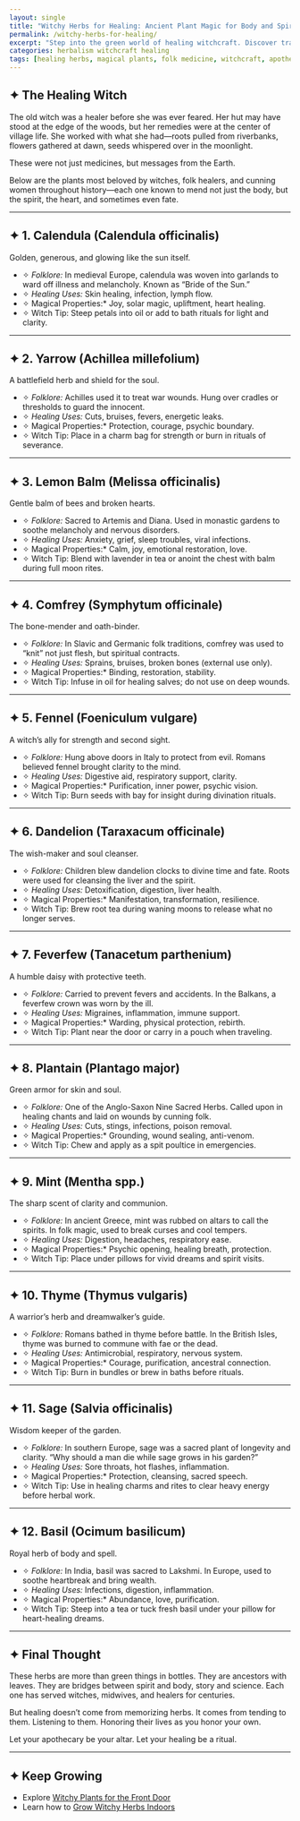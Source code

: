 ```yaml
---
layout: single
title: "Witchy Herbs for Healing: Ancient Plant Magic for Body and Spirit"
permalink: /witchy-herbs-for-healing/
excerpt: "Step into the green world of healing witchcraft. Discover traditional herbs like yarrow, calendula, lemon balm, and fennel—used by cunning folk, wise women, and herbal witches to mend wounds of flesh and soul."
categories: herbalism witchcraft healing
tags: [healing herbs, magical plants, folk medicine, witchcraft, apothecary]
---
```


## ✦ The Healing Witch

The old witch was a healer before she was ever feared. Her hut may have stood at the edge of the woods, but her remedies were at the center of village life. She worked with what she had—roots pulled from riverbanks, flowers gathered at dawn, seeds whispered over in the moonlight.

These were not just medicines, but messages from the Earth.

Below are the plants most beloved by witches, folk healers, and cunning women throughout history—each one known to mend not just the body, but the spirit, the heart, and sometimes even fate.

---

## ✦ 1. **Calendula (Calendula officinalis)**

Golden, generous, and glowing like the sun itself.

- ✧ *Folklore:* In medieval Europe, calendula was woven into garlands to ward off illness and melancholy. Known as “Bride of the Sun.”
- ✧ *Healing Uses:* Skin healing, infection, lymph flow.
- ✧ Magical Properties:* Joy, solar magic, upliftment, heart healing.
- ✧ Witch Tip: Steep petals into oil or add to bath rituals for light and clarity.

---

## ✦ 2. **Yarrow (Achillea millefolium)**

A battlefield herb and shield for the soul.

- ✧ *Folklore:* Achilles used it to treat war wounds. Hung over cradles or thresholds to guard the innocent.
- ✧ *Healing Uses:* Cuts, bruises, fevers, energetic leaks.
- ✧ Magical Properties:* Protection, courage, psychic boundary.
- ✧ Witch Tip: Place in a charm bag for strength or burn in rituals of severance.

---

## ✦ 3. **Lemon Balm (Melissa officinalis)**

Gentle balm of bees and broken hearts.

- ✧ *Folklore:* Sacred to Artemis and Diana. Used in monastic gardens to soothe melancholy and nervous disorders.
- ✧ *Healing Uses:* Anxiety, grief, sleep troubles, viral infections.
- ✧ Magical Properties:* Calm, joy, emotional restoration, love.
- ✧ Witch Tip: Blend with lavender in tea or anoint the chest with balm during full moon rites.

---

## ✦ 4. **Comfrey (Symphytum officinale)**

The bone-mender and oath-binder.

- ✧ *Folklore:* In Slavic and Germanic folk traditions, comfrey was used to “knit” not just flesh, but spiritual contracts.
- ✧ *Healing Uses:* Sprains, bruises, broken bones (external use only).
- ✧ Magical Properties:* Binding, restoration, stability.
- ✧ Witch Tip: Infuse in oil for healing salves; do not use on deep wounds.

---

## ✦ 5. **Fennel (Foeniculum vulgare)**

A witch’s ally for strength and second sight.

- ✧ *Folklore:* Hung above doors in Italy to protect from evil. Romans believed fennel brought clarity to the mind.
- ✧ *Healing Uses:* Digestive aid, respiratory support, clarity.
- ✧ Magical Properties:* Purification, inner power, psychic vision.
- ✧ Witch Tip: Burn seeds with bay for insight during divination rituals.

---

## ✦ 6. **Dandelion (Taraxacum officinale)**

The wish-maker and soul cleanser.

- ✧ *Folklore:* Children blew dandelion clocks to divine time and fate. Roots were used for cleansing the liver and the spirit.
- ✧ *Healing Uses:* Detoxification, digestion, liver health.
- ✧ Magical Properties:* Manifestation, transformation, resilience.
- ✧ Witch Tip: Brew root tea during waning moons to release what no longer serves.

---

## ✦ 7. **Feverfew (Tanacetum parthenium)**

A humble daisy with protective teeth.

- ✧ *Folklore:* Carried to prevent fevers and accidents. In the Balkans, a feverfew crown was worn by the ill.
- ✧ *Healing Uses:* Migraines, inflammation, immune support.
- ✧ Magical Properties:* Warding, physical protection, rebirth.
- ✧ Witch Tip: Plant near the door or carry in a pouch when traveling.

---

## ✦ 8. **Plantain (Plantago major)**

Green armor for skin and soul.

- ✧ *Folklore:* One of the Anglo-Saxon Nine Sacred Herbs. Called upon in healing chants and laid on wounds by cunning folk.
- ✧ *Healing Uses:* Cuts, stings, infections, poison removal.
- ✧ Magical Properties:* Grounding, wound sealing, anti-venom.
- ✧ Witch Tip: Chew and apply as a spit poultice in emergencies.

---

## ✦ 9. **Mint (Mentha spp.)**

The sharp scent of clarity and communion.

- ✧ *Folklore:* In ancient Greece, mint was rubbed on altars to call the spirits. In folk magic, used to break curses and cool tempers.
- ✧ *Healing Uses:* Digestion, headaches, respiratory ease.
- ✧ Magical Properties:* Psychic opening, healing breath, protection.
- ✧ Witch Tip: Place under pillows for vivid dreams and spirit visits.

---

## ✦ 10. **Thyme (Thymus vulgaris)**

A warrior’s herb and dreamwalker’s guide.

- ✧ *Folklore:* Romans bathed in thyme before battle. In the British Isles, thyme was burned to commune with fae or the dead.
- ✧ *Healing Uses:* Antimicrobial, respiratory, nervous system.
- ✧ Magical Properties:* Courage, purification, ancestral connection.
- ✧ Witch Tip: Burn in bundles or brew in baths before rituals.

---

## ✦ 11. **Sage (Salvia officinalis)**

Wisdom keeper of the garden.

- ✧ *Folklore:* In southern Europe, sage was a sacred plant of longevity and clarity. “Why should a man die while sage grows in his garden?”
- ✧ *Healing Uses:* Sore throats, hot flashes, inflammation.
- ✧ Magical Properties:* Protection, cleansing, sacred speech.
- ✧ Witch Tip: Use in healing charms and rites to clear heavy energy before herbal work.

---

## ✦ 12. **Basil (Ocimum basilicum)**

Royal herb of body and spell.

- ✧ *Folklore:* In India, basil was sacred to Lakshmi. In Europe, used to soothe heartbreak and bring wealth.
- ✧ *Healing Uses:* Infections, digestion, inflammation.
- ✧ Magical Properties:* Abundance, love, purification.
- ✧ Witch Tip: Steep into a tea or tuck fresh basil under your pillow for heart-healing dreams.

---

## ✦ Final Thought

These herbs are more than green things in bottles. They are ancestors with leaves. They are bridges between spirit and body, story and science. Each one has served witches, midwives, and healers for centuries.

But healing doesn’t come from memorizing herbs. It comes from tending to them. Listening to them. Honoring their lives as you honor your own.

Let your apothecary be your altar. Let your healing be a ritual.

---

## ✦ Keep Growing

- Explore [Witchy Plants for the Front Door](/witchy-plants-for-front-door/)  
- Learn how to [Grow Witchy Herbs Indoors](/witchy-plants-to-grow-indoors/)  


